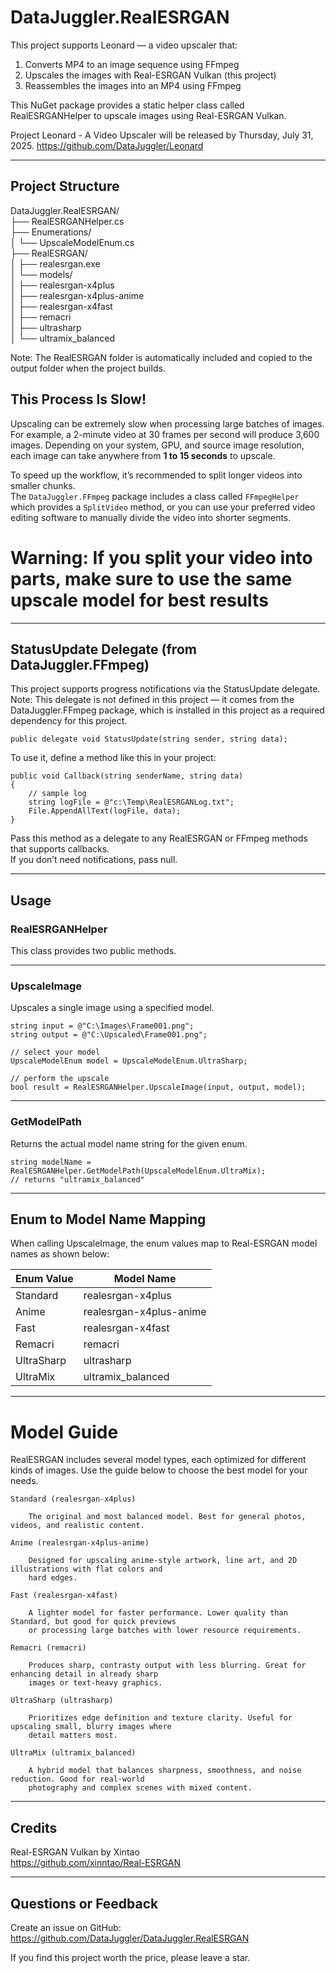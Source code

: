 ﻿# DataJuggler.RealESRGAN

This project supports Leonard — a video upscaler that:

1. Converts MP4 to an image sequence using FFmpeg  
2. Upscales the images with Real-ESRGAN Vulkan (this project)  
3. Reassembles the images into an MP4 using FFmpeg

This NuGet package provides a static helper class called RealESRGANHelper to upscale 
images using Real-ESRGAN Vulkan.

Project Leonard - A Video Upscaler will be released by Thursday, July 31, 2025.
https://github.com/DataJuggler/Leonard

---

## Project Structure

DataJuggler.RealESRGAN/  
├── RealESRGANHelper.cs  
├── Enumerations/  
│   └── UpscaleModelEnum.cs  
├── RealESRGAN/  
│   ├── realesrgan.exe  
│   └── models/  
│       ├── realesrgan-x4plus  
│       ├── realesrgan-x4plus-anime  
│       ├── realesrgan-x4fast  
│       ├── remacri  
│       ├── ultrasharp  
│       └── ultramix_balanced  

Note: The RealESRGAN folder is automatically included and copied to the output folder 
when the project builds.

## This Process Is Slow!

Upscaling can be extremely slow when processing large batches of images. For example, 
a 2-minute video at 30 frames per second will produce 3,600 images. Depending on your 
system, GPU, and source image resolution, each image can take anywhere from 
**1 to 15 seconds** to upscale.

To speed up the workflow, it’s recommended to split longer videos into smaller chunks.  
The `DataJuggler.FFmpeg` package includes a class called `FFmpegHelper` which provides
a `SplitVideo` method, or you can use your preferred video editing software to manually 
divide the video into shorter segments.

# Warning: If you split your video into parts, make sure to use the same upscale model for best results

---
 

## StatusUpdate Delegate (from DataJuggler.FFmpeg)

This project supports progress notifications via the StatusUpdate delegate.  
Note: This delegate is not defined in this project — it comes from the DataJuggler.FFmpeg package, 
which is installed in this project as a required dependency for this project.

    public delegate void StatusUpdate(string sender, string data);

To use it, define a method like this in your project:

    public void Callback(string senderName, string data)
    {
        // sample log
        string logFile = @"c:\Temp\RealESRGANLog.txt";
        File.AppendAllText(logFile, data);
    }

Pass this method as a delegate to any RealESRGAN or FFmpeg methods that supports callbacks.  
If you don’t need notifications, pass null.

---

## Usage

### RealESRGANHelper

This class provides two public methods.

---

### UpscaleImage

Upscales a single image using a specified model.
    
    string input = @"C:\Images\Frame001.png";
    string output = @"C:\Upscaled\Frame001.png";

    // select your model
    UpscaleModelEnum model = UpscaleModelEnum.UltraSharp;

    // perform the upscale
    bool result = RealESRGANHelper.UpscaleImage(input, output, model);

---

### GetModelPath

Returns the actual model name string for the given enum.

    string modelName = RealESRGANHelper.GetModelPath(UpscaleModelEnum.UltraMix);
    // returns "ultramix_balanced"

---

## Enum to Model Name Mapping

When calling UpscaleImage, the enum values map to Real-ESRGAN model names as shown below:

| Enum Value     | Model Name                |
|----------------|---------------------------|
| Standard       | realesrgan-x4plus         |
| Anime          | realesrgan-x4plus-anime   |
| Fast           | realesrgan-x4fast         |
| Remacri        | remacri                   |
| UltraSharp     | ultrasharp                |
| UltraMix       | ultramix_balanced         |

---

# Model Guide

RealESRGAN includes several model types, each optimized for different kinds of images. Use the guide 
below to choose the best model for your needs.

    Standard (realesrgan-x4plus)

        The original and most balanced model. Best for general photos, videos, and realistic content.
    
    Anime (realesrgan-x4plus-anime)

        Designed for upscaling anime-style artwork, line art, and 2D illustrations with flat colors and 
        hard edges.
    
    Fast (realesrgan-x4fast)

        A lighter model for faster performance. Lower quality than Standard, but good for quick previews
        or processing large batches with lower resource requirements.
    
    Remacri (remacri)

        Produces sharp, contrasty output with less blurring. Great for enhancing detail in already sharp 
        images or text-heavy graphics.
    
    UltraSharp (ultrasharp)

        Prioritizes edge definition and texture clarity. Useful for upscaling small, blurry images where 
        detail matters most.
    
    UltraMix (ultramix_balanced)

        A hybrid model that balances sharpness, smoothness, and noise reduction. Good for real-world 
        photography and complex scenes with mixed content.

---


## Credits

Real-ESRGAN Vulkan by Xintao  
https://github.com/xinntao/Real-ESRGAN

---

## Questions or Feedback

Create an issue on GitHub:  
https://github.com/DataJuggler/DataJuggler.RealESRGAN

If you find this project worth the price, please leave a star.